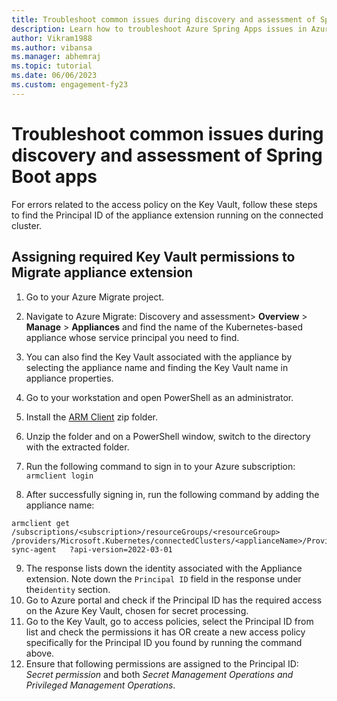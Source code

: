 ```yaml
---
title: Troubleshoot common issues during discovery and assessment of Spring Boot apps
description: Learn how to troubleshoot Azure Spring Apps issues in Azure Migrate
author: Vikram1988
ms.author: vibansa
ms.manager: abhemraj
ms.topic: tutorial
ms.date: 06/06/2023
ms.custom: engagement-fy23
---
```



# Troubleshoot common issues during discovery and assessment of Spring Boot apps

For errors related to the access policy on the Key Vault, follow these steps to find the Principal ID of the appliance extension running on the connected cluster. 

## Assigning required Key Vault permissions to Migrate appliance extension 
 
1.	Go to your Azure Migrate project. 
2.	Navigate to Azure Migrate: Discovery and assessment> **Overview** > **Manage** > **Appliances** and find the name of the Kubernetes-based appliance whose service principal you need to find. 
 
3.	You can also find the Key Vault associated with the appliance by selecting the appliance name and finding the Key Vault name in appliance properties. 
4.	Go to your workstation and open PowerShell as an administrator.
5.	Install the [ARM Client](https://github.com/projectkudu/ARMClient/releases/download/v1.9/ARMClient.zip) zip folder.
6.	Unzip the folder and on a PowerShell window, switch to the directory with the extracted folder. 
7.	Run the following command to sign in to your Azure subscription:  `armclient login` 
8.	After successfully signing in, run the following command by adding the appliance name: 
 
```
armclient get /subscriptions/<subscription>/resourceGroups/<resourceGroup> /providers/Microsoft.Kubernetes/connectedClusters/<applianceName>/Providers/Microsoft.KubernetesConfiguration/extensions/credential-sync-agent   ?api-version=2022-03-01
```

9. The response lists down the identity associated with the Appliance extension. Note down the `Principal ID` field in the response under the`identity` section. 
10.	Go to Azure portal and check if the Principal ID has the required access on the Azure Key Vault, chosen for secret processing. 
11.	Go to the Key Vault, go to access policies, select the Principal ID from list and check the permissions it has OR create a new access policy specifically for the Principal ID you found by running the command above. 
12.	Ensure that following permissions are assigned to the Principal ID: *Secret permission* and both *Secret Management Operations and Privileged Management Operations*.

